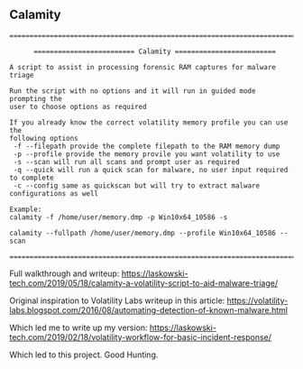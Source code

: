 ## Calamity

```
================================================================================

      ========================= Calamity =========================

A script to assist in processing forensic RAM captures for malware triage

Run the script with no options and it will run in guided mode prompting the
user to choose options as required

If you already know the correct volatility memory profile you can use the
following options
 -f --filepath provide the complete filepath to the RAM memory dump
 -p --profile provide the memory provile you want volatility to use
 -s --scan will run all scans and prompt user as required
 -q --quick will run a quick scan for malware, no user input required to complete
 -c --config same as quickscan but will try to extract malware configurations as well

Example:
calamity -f /home/user/memory.dmp -p Win10x64_10586 -s

calamity --fullpath /home/user/memory.dmp --profile Win10x64_10586 --scan

================================================================================

```
Full walkthrough and writeup:
https://laskowski-tech.com/2019/05/18/calamity-a-volatility-script-to-aid-malware-triage/


Original inspiration to Volatility Labs writeup in this article:
https://volatility-labs.blogspot.com/2016/08/automating-detection-of-known-malware.html

Which led me to write up my version:
https://laskowski-tech.com/2019/02/18/volatility-workflow-for-basic-incident-response/

Which led to this project. Good Hunting.
